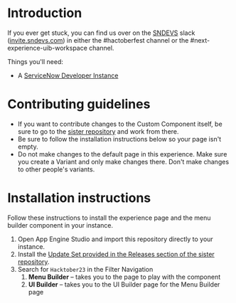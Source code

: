 # Introduction
If you ever get stuck, you can find us over on the [SNDEVS](https://sndevs.com) slack ([invite.sndevs.com](https://invite.sndevs.com)) in either the #hactoberfest channel or the #next-experience-uib-workspace channel. 

Things you'll need:
- A [ServiceNow Developer Instance](https://developer.servicenow.com/)
# Contributing guidelines
- If you want to contribute changes to the Custom Component itself, be sure to go to the [sister repository](https://github.com/ServiceNowDevProgram/Menu-Generating-Operations-Program-Widget-Custom-Component) and work from there. 
- Be sure to follow the installation instructions below so your page isn't empty. 
- Do not make changes to the default page in this experience. Make sure you create a Variant and only make changes there. Don't make changes to other people's variants. 
# Installation instructions
Follow these instructions to install the experience page and the menu builder component in your instance.

1. Open App Engine Studio and import this repository directly to your instance.
2. Install the [Update Set provided in the Releases section of the sister repository](https://github.com/ServiceNowDevProgram/Menu-Generating-Operations-Program-Widget-Custom-Component/releases/tag/original).
3. Search for `Hacktober23` in the Filter Navigation 
	1. **Menu Builder** – takes you to the page to play with the component 
	2. **UI Builder** – takes you to the UI Builder page for the Menu Builder page 
